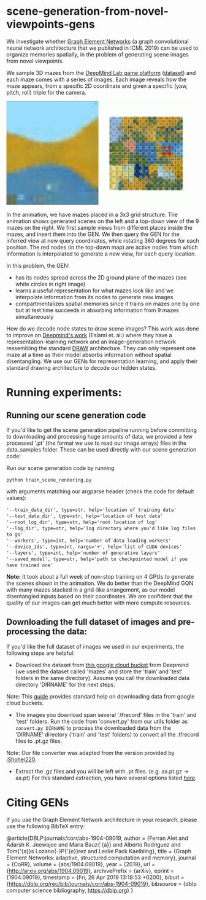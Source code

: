 # scene-generation-from-novel-viewpoints-gens

We investigate whether [Graph Element Networks](https://www.google.com/url?q=https%3A%2F%2Farxiv.org%2Fabs%2F1904.09019&sa=D) (a graph convolutional neural network architecture that we published in ICML 2019) can be used to organize memories spatially, in the problem of generating scene images from novel viewpoints.

We sample 3D mazes from the [DeepMind Lab game platform](https://www.google.com/url?q=https%3A%2F%2Farxiv.org%2Fpdf%2F1612.03801.pdf&sa=D) ([dataset](https://www.google.com/url?q=https%3A%2F%2Fgithub.com%2Fdeepmind%2Fgqn-datasets&sa=D)) and each maze comes with a series of images. Each image reveals how the maze appears, from a specific 2D coordinate and given a specific (yaw, pitch, roll) triple for the camera. 

![GUI wrapper preview](https://github.com/jaks19/scene-generation-from-novel-viewpoints-gens/blob/master/gifs/scene.gif)

In the animation, we have  mazes placed in a 3x3 grid structure. The animation shows generated scenes on the left and a top-down view of the 9 mazes on the right. We first sample views from different places inside the mazes, and insert them into the GEN. We then query the GEN for the inferred view at new query coordinates, while rotating 360 degrees for each position. The red nodes (in the top-down map) are active nodes from which information is interpolated to generate a new view, for each query location.

In this problem, the GEN:
* has its nodes spread across the 2D ground plane of the mazes (see white circles in right image)
* learns a useful representation for what mazes look like and we interpolate information from its nodes to generate new images
* compartmentalizes spatial memories since it trains on mazes one by one but at test time succeeds in absorbing information from 9 mazes simultaneously

How do we decode node states to draw scene images? This work was done to improve on [Deepmind's work](https://www.google.com/url?q=https%3A%2F%2Fscience.sciencemag.org%2Fcontent%2F360%2F6394%2F1204&sa=D) (Eslami et. al.) where they have a representation-learning network and an image-generation network ressembling the standard [DRAW](https://www.google.com/url?q=https%3A%2F%2Farxiv.org%2Fpdf%2F1502.04623.pdf&sa=D) architecture. They can only represent one maze at a time as their model absorbs information without spatial disentangling. We use our GENs for representation learning, and apply their standard drawing architecture to decode our hidden states.

# Running experiments:

## Running our scene generation code 
If you'd like to get the scene generation pipeline running before committing to downloading and processing huge amounts of data, we provided a few processed '.pt' (the format we use to read our image arrays) files in the data_samples folder. These can be used directly with our scene generation code:

Run our scene generation code by running 
```
python train_scene_rendering.py
```
with arguments matching our argparse header (check the code for default values):
```
'--train_data_dir', type=str, help='location of training data'
'--test_data_dir', type=str, help='location of test data'
'--root_log_dir', type=str, help='root location of log'
'--log_dir', type=str, help='log directory where you'd like log files to go'
'--workers', type=int, help='number of data loading workers'
'--device_ids', type=int, nargs='+', help='list of CUDA devices'
'--layers', type=int, help='number of generative layers'
'--saved_model', type=str, help='path to checkpointed model if you have trained one'
```
**Note:**
It took about a full week of non-stop training on 4 GPUs to generate the scenes shown in the animation. We do better than the DeepMind GQN with many mazes stacked in a grid-like arrangement, as our model disentangled inputs based on their coordinates. We are confident that the quality of our images can get much better with more compute resources.

## Downloading the full dataset of images and pre-processing the data:
If you'd like the full dataset of images we used in our experiments, the following steps are helpful:

* Download the dataset from [this google cloud bucket](https://console.cloud.google.com/storage/browser/gqn-dataset) from Deepmind (we used the dataset called 'mazes' and store the 'train' and 'test' folders in the same directory). Assume you call the downloaded data directory 'DIRNAME' for the next steps. 

Note: This [guide](https://cloud.google.com/storage/docs/downloading-objects) provides standard help on downloading data from google cloud buckets.

* The images you download span several '.tfrecord' files in the 'train' and 'test' folders. Run the code from 'convert.py' from our utils folder as
```convert.py DIRNAME``` to process the downloaded data from the 'DIRNAME' directory ('train' and 'test' folders) to convert all the .tfrecord files to .pt.gz files.

Note: Our file converter was adapted from the version provided by [iShohei220](https://github.com/iShohei220/torch-gqn/tree/master/dataset).

* Extract the .gz files and you will be left with .pt files. (e.g. aa.pt.gz -> aa.pt)
For this standard extraction, you have several options listed [here](http://kb.winzip.com/kb/entry/124/).

# Citing GENs
If you use the Graph Element Network architecture in your research, please use the following BibTeX entry:

@article{DBLP:journals/corr/abs-1904-09019,
  author    = {Ferran Alet and
               Adarsh K. Jeewajee and
               Maria Bauz{\'{a}} and
               Alberto Rodriguez and
               Tom{\'{a}}s Lozano{-}P{\'{e}}rez and
               Leslie Pack Kaelbling},
  title     = {Graph Element Networks: adaptive, structured computation and memory},
  journal   = {CoRR},
  volume    = {abs/1904.09019},
  year      = {2019},
  url       = {http://arxiv.org/abs/1904.09019},
  archivePrefix = {arXiv},
  eprint    = {1904.09019},
  timestamp = {Fri, 26 Apr 2019 13:18:53 +0200},
  biburl    = {https://dblp.org/rec/bib/journals/corr/abs-1904-09019},
  bibsource = {dblp computer science bibliography, https://dblp.org}
}

